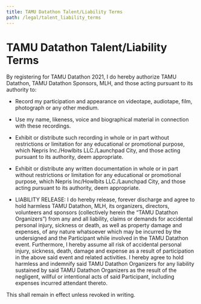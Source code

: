 ```yaml
---
title: TAMU Datathon Talent/Liability Terms
path: /legal/talent_liability_terms
---
```


# TAMU Datathon Talent/Liability Terms

By registering for TAMU Datathon 2021, I do hereby authorize TAMU Datathon, TAMU Datathon Sponsors, MLH, and those acting pursuant to its authority to:

* Record my participation and appearance on videotape, audiotape, film, photograph or any other medium.

* Use my name, likeness, voice and biographical material in connection with these recordings.

* Exhibit or distribute such recording in whole or in part without restrictions or limitation for any educational or promotional purpose, which Nepris Inc./Howlbits LLC./Launchpad City, and those acting pursuant to its authority, deem appropriate.

* Exhibit or distribute any written documentation in whole or in part without restrictions or limitation for any educational or promotional purpose, which Nepris Inc/Howlbits LLC./Launchpad City, and those acting pursuant to its authority, deem appropriate.

* LIABILITY RELEASE: I do hereby release, forever discharge and agree to hold harmless TAMU Datathon, MLH, its organizers, directors, volunteers and sponsors (collectively herein the “TAMU Datathon Organizers”) from any and all liability, claims or demands for accidental personal injury, sickness or death, as well as property damage and expenses, of any nature whatsoever which may be incurred by the undersigned and the Participant while involved in the
TAMU Datathon event. Furthermore, I hereby assume all risk of accidental personal injury, sickness, death, damage and expense as a result of participation in the above said event and related activities. I hereby agree to hold harmless and indemnify said TAMU Datathon Organizers for any liability sustained by said TAMU Datathon Organizers as the result of the negligent, willful or intentional acts of said Participant, including expenses incurred attendant thereto.

This shall remain in effect unless revoked in writing.
